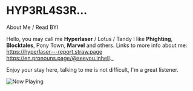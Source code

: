 # HYP3RL4S3R...
About Me / Read BYI

Hello, you may call me **Hyperlaser** / Lotus / Tandy
I like **Phighting**, **Blocktales**, Pony Town, **Marvel** and others.
Links to more info about me:
https://hyperlaser---report.straw.page
https://en.pronouns.page/@seeyou.inhell._

Enjoy your stay here, talking to me is not difficult, I'm a great listener.
<!-- Replace with your generated code snippet -->
<img src="https://spotify-github-profile.vercel.app/api/nowplaying?username=HYPERLASER . . . .&show_offline=false" alt="Now Playing">[
](https://open.spotify.com/track/5yoQaOHlouZGdlBRP4AYyx?si=4bfe8391b4b14563)
